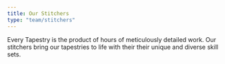 ```yaml
---
title: Our Stitchers
type: "team/stitchers"
---
```


Every Tapestry is the product of hours of meticulously detailed work. Our stitchers bring our tapestries to life with their their unique and diverse skill sets.
